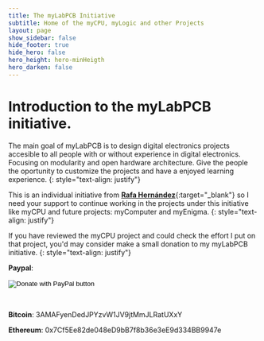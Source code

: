```yaml
---
title: The myLabPCB Initiative
subtitle: Home of the myCPU, myLogic and other Projects
layout: page
show_sidebar: false
hide_footer: true
hide_hero: false
hero_height: hero-minHeigth
hero_darken: false
---
```


# Introduction to the myLabPCB initiative.

The main goal of myLabPCB is to design digital electronics projects accesible to all people with or without experience in digital electronics. Focusing on modularity and open hardware architecture. Give the people the oportunity to customize the projects and have a enjoyed learning experience.
{: style="text-align: justify"}

This is an individual initiative from **[Rafa Hernández](/pages/en/about)**{:target="_blank"} so I need your support to continue working in the projects under this initiative like myCPU and future projects: myComputer and myEnigma.
{: style="text-align: justify"}

If you have reviewed the myCPU project and could check the effort I put on that project, you'd may consider make a small donation to my myLabPCB initiative.
{: style="text-align: justify"}

**Paypal**:

<form action="https://www.paypal.com/donate" method="post" target="_top">
<input type="hidden" name="hosted_button_id" value="43WLBJDGTSXEE" />
<input type="image" src="https://www.paypalobjects.com/en_US/i/btn/btn_donate_LG.gif" border="0" name="submit" title="PayPal - The safer, easier way to pay online!" alt="Donate with PayPal button" />
<img alt="" border="0" src="https://www.paypal.com/en_ES/i/scr/pixel.gif" width="1" height="1" />
</form>

<br />

**Bitcoin**: 3AMAFyenDedJPYzvW1JV9jtMmJLRatUXxY

**Ethereum**: 0x7Cf5Ee82de048eD9bB7f8b36e3eE9d334BB9947e

